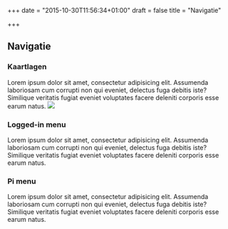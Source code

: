 +++
date = "2015-10-30T11:56:34+01:00"
draft = false
title = "Navigatie"

+++

Navigatie
---------


<div class="panel panel-default">
  <div class="panel-heading">
    <h3 class="panel-title">Kaartlagen</h3>
  </div>
  <div class="panel-body">
    Lorem ipsum dolor sit amet, consectetur adipisicing elit. Assumenda laboriosam cum corrupti non qui eveniet, delectus fuga debitis iste? Similique veritatis fugiat eveniet voluptates facere deleniti corporis esse earum natus.
    <img src="../../../images/screenshots/top-right-menu.jpg" class="img-rounded img-responsive" />
  </div>
</div>

<div class="panel panel-default">
  <div class="panel-heading">
    <h3 class="panel-title">Logged-in menu</h3>
  </div>
  <div class="panel-body">
    Lorem ipsum dolor sit amet, consectetur adipisicing elit. Assumenda laboriosam cum corrupti non qui eveniet, delectus fuga debitis iste? Similique veritatis fugiat eveniet voluptates facere deleniti corporis esse earum natus.
  </div>
</div>

<div class="panel panel-default">
  <div class="panel-heading">
    <h3 class="panel-title">Pi menu</h3>
  </div>
  <div class="panel-body">
    Lorem ipsum dolor sit amet, consectetur adipisicing elit. Assumenda laboriosam cum corrupti non qui eveniet, delectus fuga debitis iste? Similique veritatis fugiat eveniet voluptates facere deleniti corporis esse earum natus.
  </div>
</div>